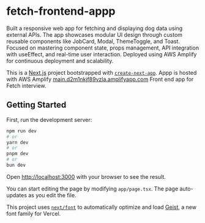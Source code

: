 # fetch-frontend-appp
Built a responsive web app for fetching and displaying dog data using external APIs. The app showcases modular UI design through custom reusable components like JobCard, Modal, ThemeToggle, and Toast. Focused on mastering component state, props management, API integration with useEffect, and real-time user interaction. Deployed using AWS Amplify for continuous deployment and scalability.

This is a [Next.js](https://nextjs.org) project bootstrapped with [`create-next-app`](https://nextjs.org/docs/app/api-reference/cli/create-next-app).
Appp is hosted with AWS Amplify [main.d2m1nkjf89vzla.amplifyapp.com](main.d2m1nkjf89vzla.amplifyapp.com)
Front end app for Fetch interview.


## Getting Started

First, run the development server:

```bash
npm run dev
# or
yarn dev
# or
pnpm dev
# or
bun dev
```

Open [http://localhost:3000](http://localhost:3000) with your browser to see the result.

You can start editing the page by modifying `app/page.tsx`. The page auto-updates as you edit the file.

This project uses [`next/font`](https://nextjs.org/docs/app/building-your-application/optimizing/fonts) to automatically optimize and load [Geist](https://vercel.com/font), a new font family for Vercel.

